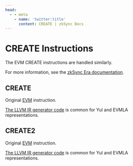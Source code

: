 ```yaml
---
head:
  - - meta
    - name: 'twitter:title'
      content: CREATE | zkSync Docs
---
```


# CREATE Instructions

The EVM CREATE instructions are handled similarly.

For more information, see the
[zkSync Era documentation](https://era.zksync.io/docs/reference/architecture/differences-with-ethereum.html#create-create2).

## CREATE

Original [EVM](https://www.evm.codes/#f0?fork=shanghai) instruction.

[The LLVM IR generator code](https://github.com/matter-labs/era-compiler-llvm-context/blob/main/src/eravm/evm/create.rs#L19)
is common for Yul and EVMLA representations.

## CREATE2

Original [EVM](https://www.evm.codes/#f5?fork=shanghai) instruction.

[The LLVM IR generator code](https://github.com/matter-labs/era-compiler-llvm-context/blob/main/src/eravm/evm/create.rs#L57)
is common for Yul and EVMLA representations.
